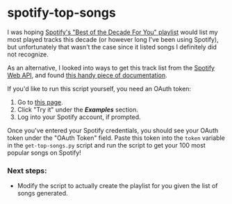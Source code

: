 # spotify-top-songs

I was hoping [Spotify's "Best of the Decade For You" playlist](https://www.cnet.com/how-to/spotify-wrapped-how-to-see-your-top-songs-for-2019-and-the-decade/)
would list my most played tracks this decade (or however long I've been using
Spotify), but unfortunately that wasn't the case since it listed songs I definitely did not recognize.

As an alternative, I looked into ways to get this track list from the [Spotify Web API](https://developer.spotify.com/documentation/web-api/), and found [this handy piece of documentation](https://developer.spotify.com/documentation/web-api/reference/personalization/get-users-top-artists-and-tracks/).

If you'd like to run this script yourself, you need an OAuth token:
1. Go to [this page](https://developer.spotify.com/documentation/web-api/reference/personalization/get-users-top-artists-and-tracks/).
2. Click "Try it" under the ***Examples*** section.
3. Log into your Spotify account, if prompted.

Once you've entered your Spotify credentials, you should see your OAuth token
under the "OAuth Token" field.  Paste this token into the `token` variable in
the `get-top-songs.py` script and run the script to get your 100 most popular
songs on Spotify!

### Next steps:

- Modify the script to actually create the playlist for you given the list of songs generated.

